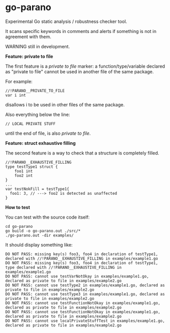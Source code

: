 # go-parano
Experimental Go static analysis / robustness checker tool.

It scans specific keywords in comments and alerts if something is not in agreement with them.

WARNING still in development.

**Feature: private to file**

The first feature is a _private to file_ marker: a function/type/variable declared as "private to file" cannot be used in another file of the same package.

For example:
```
//!PARANO__PRIVATE_TO_FILE
var i int
```
disallows i to be used in other files of the same package.

Also everything below the line:
```
// LOCAL PRIVATE STUFF
```
until the end of file, is also _private to file_.

**Feature: struct exhaustive filling**

The second feature is a way to check that a structure is completely filled.
```
//!PARANO__EXHAUSTIVE_FILLING
type testType1 struct {
	foo1 int
	foo2 int
}
...
var testNokFill = testType1{
  foo1: 3, // ---> foo2 is detected as unaffected
}
```

**How to test**

You can test with the source code itself:

```
cd go-parano
go build -o go-parano.out ./src/*
./go-parano.out -dir examples/
```

It should display something like:
```
DO NOT PASS: missing key(s) foo3, foo4 in declaration of testType1, declared with //!PARANO__EXHAUSTIVE_FILLING in examples/example1.go
DO NOT PASS: missing key(s) foo3, foo4 in declaration of testType1, type declared with //!PARANO__EXHAUSTIVE_FILLING in examples/example1.go
DO NOT PASS: cannot use testVarNotOkay in examples/example1.go, declared as private to file in examples/example2.go
DO NOT PASS: cannot use testType2 in examples/example1.go, declared as private to file in examples/example2.go
DO NOT PASS: cannot use testType3 in examples/example1.go, declared as private to file in examples/example2.go
DO NOT PASS: cannot use testFunctionNotOkay in examples/example1.go, declared as private to file in examples/example2.go
DO NOT PASS: cannot use testFunctionNotOkay in examples/example1.go, declared as private to file in examples/example2.go
DO NOT PASS: cannot use localPrivateStuffTest in examples/example1.go, declared as private to file in examples/example2.go
```

